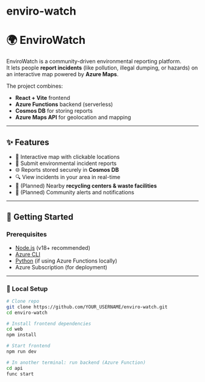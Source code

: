 # enviro-watch

# 🌍 EnviroWatch

EnviroWatch is a community-driven environmental reporting platform.  
It lets people **report incidents** (like pollution, illegal dumping, or hazards) on an interactive map powered by **Azure Maps**.  

The project combines:
- **React + Vite** frontend
- **Azure Functions** backend (serverless)
- **Cosmos DB** for storing reports
- **Azure Maps API** for geolocation and mapping

---

## ✨ Features
- 📍 Interactive map with clickable locations
- 📝 Submit environmental incident reports
- 🌐 Reports stored securely in **Cosmos DB**
- 🔍 View incidents in your area in real-time
- 🏢 (Planned) Nearby **recycling centers & waste facilities**
- 🔔 (Planned) Community alerts and notifications

---

## 🚀 Getting Started

### Prerequisites
- [Node.js](https://nodejs.org/) (v18+ recommended)
- [Azure CLI](https://learn.microsoft.com/en-us/cli/azure/install-azure-cli)
- [Python](https://www.python.org/) (if using Azure Functions locally)
- Azure Subscription (for deployment)

---

### 🔧 Local Setup

```bash
# Clone repo
git clone https://github.com/YOUR_USERNAME/enviro-watch.git
cd enviro-watch

# Install frontend dependencies
cd web
npm install

# Start frontend
npm run dev

# In another terminal: run backend (Azure Function)
cd api
func start

